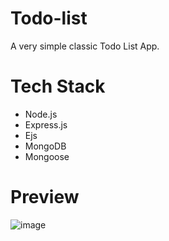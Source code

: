# Todo-list
A very simple classic Todo List App.

# Tech Stack
- Node.js
- Express.js
- Ejs
- MongoDB
- Mongoose

# Preview
![image](https://github.com/prateekkumaroriginal/Todo-list/assets/89418989/94d644e8-459d-486e-8639-7dc715de2850)
